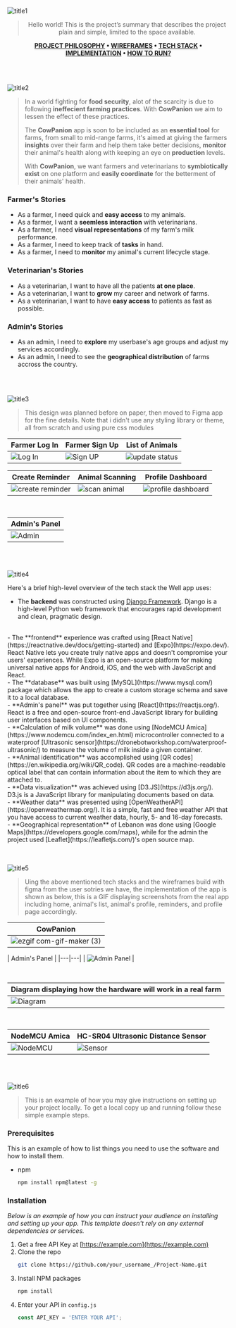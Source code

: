 ![title1](/assets/title1.svg)

<div align="center">

> Hello world! This is the project’s summary that describes the project plain and simple, limited to the space available. 

**[PROJECT PHILOSOPHY](#In-a-world) • [WIREFRAMES](#) • [TECH STACK](#) • [IMPLEMENTATION](#) • [HOW TO RUN?](#)**

</div>

<br><br>

![title2](https://user-images.githubusercontent.com/105279237/182450471-80b7b409-9d35-4fc1-a3cc-c7b2f9062e73.svg)


> In a world fighting for **food security**, alot of the scarcity is due to following **ineffecient farming practices**. With **CowPanion** we aim to lessen the effect of these practices.
>
> The **CowPanion** app is soon to be included as an **essential tool** for farms, from small to mid-range farms, it's aimed at giving the farmers **insights** over their farm and help them take better decisions, **monitor** their animal's health along with keeping an eye on **production** levels.
> 
> With **CowPanion**, we want farmers and veterinarians to **symbiotically exist** on one platform and **easily coordinate** for the betterment of their animals' health.

### Farmer's Stories
- As a farmer, I need quick and **easy access** to my animals.
- As a farmer, I want a **seemless interaction** with veterinarians.
- As a farmer, I need **visual representations** of my farm's milk performance.
- As a farmer, I need to keep track of **tasks** in hand.
- As a farmer, I need to **monitor** my animal's current lifecycle stage.

### Veterinarian's Stories
- As a veterinarian, I want to have all the patients **at one place**.
- As a veterinarian, I want to **grow** my career and network of farms.
- As a veterinarian, I want to have **easy access** to patients as fast as possible.

### Admin's Stories
- As an admin, I need to **explore** my userbase's age groups and adjust my services accordingly.
- As an admin, I need to see the **geographical distribution** of farms accross the country.

<br><br>

![title3](https://user-images.githubusercontent.com/105279237/182450491-e70cf25a-d1d4-4f5c-9692-396839d92c97.svg)


> This design was planned before on paper, then moved to Figma app for the fine details.
Note that i didn't use any styling library or theme, all from scratch and using pure css modules


| Farmer Log In  | Farmer Sign Up  | List of Animals |
| -----------------| -----| ---|
| ![Log In](/assets/Log%20In.gif) | ![Sign UP](/assets/Sign%20UP.gif) | ![update status](/assets/update%20status.gif) |

|Create Reminder| Animal Scanning | Profile Dashboard|
|----|----|---|
| ![create reminder](/assets/create%20reminder.gif) | ![scan animal](/assets/scan%20animal_ncoaisoav.gif) | ![profile dashboard](/assets/profile%20dashboard.gif) |

<br>

|Admin's Panel |
|--------------|
|![Admin](/assets/Admin.png)|

<br><br>

![title4](https://user-images.githubusercontent.com/105279237/182450509-8384e315-deef-4bb1-a523-61a3e81a9076.svg)


Here's a brief high-level overview of the tech stack the Well app uses:

- The **backend** was constructed using [Django Framework](https://www.djangoproject.com/). Django is a high-level Python web framework that encourages rapid development and clean, pragmatic design.
<br>
- The **frontend** experience was crafted using [React Native](https://reactnative.dev/docs/getting-started) and [Expo](https://expo.dev/). React Native lets you create truly native apps and doesn't compromise your users' experiences. While Expo is an open-source platform for making universal native apps for Android, iOS, and the web with JavaScript and React.
<br>
- The **database** was built using [MySQL](https://www.mysql.com/) package which allows the app to create a custom storage schema and save it to a local database.
<br>
- **Admin's panel** was put together using [React](https://reactjs.org/). React is a free and open-source front-end JavaScript library for building user interfaces based on UI components.
<br>
- **Calculation of milk volume** was done using [NodeMCU Amica](https://www.nodemcu.com/index_en.html) microcontroller connected to a waterproof [Ultrasonic sensor](https://dronebotworkshop.com/waterproof-ultrasonic/) to measure the volume of milk inside a given container.
<br>
- **Animal identification** was accomplished using [QR codes](https://en.wikipedia.org/wiki/QR_code). QR codes are a machine-readable optical label that can contain information about the item to which they are attached to.
<br>
- **Data visualization** was achieved using [D3.JS](https://d3js.org/). D3.js is a JavaScript library for manipulating documents based on data.
<br>
- **Weather data** was presented using [OpenWeatherAPI](https://openweathermap.org/). It is a simple, fast and free weather API that you have access to current weather data, hourly, 5- and 16-day forecasts.
<br>
- **Geographical representation** of Lebanon was done using [Google Maps](https://developers.google.com/maps), while for the admin the project used [Leaflet](https://leafletjs.com/)'s open source map.

<div>
<br><br>

![title5](https://user-images.githubusercontent.com/105279237/182450544-1a7db30b-a2b0-4fd7-9d87-f9907d2ea791.svg)


> Uing the above mentioned tech stacks and the wireframes build with figma from the user sotries we have, the implementation of the app is shown as below, this is a GIF displaying screenshots from the real app including home, animal's list, animal's profile, reminders, and profile page accordingly.

| CowPanion |
| ------| 
| ![ezgif com-gif-maker (3)](https://user-images.githubusercontent.com/105279237/182556577-e3e1bfca-7cb1-47e0-aff9-4098cb4ad8b5.gif) |


|  Admin's Panel |
|---|---|
| ![Admin Panel](/assets/Admin%20Panel_4vmolvg6h.gif)  |

<br>

|Diagram displaying how the hardware will work in a real farm|
|-----|
|![Diagram](/assets/Diagram.gif)|

<br>

|  NodeMCU Amica  | HC-SR04 Ultrasonic Distance Sensor |
|---|---|
|  ![NodeMCU](/assets/NodeMCU.jpg) | ![Sensor](/assets/Sensor.jpg)  |



<div>


<br><br>

![title6](https://user-images.githubusercontent.com/105279237/182450571-c9c29231-8f9f-4e1b-8751-4f4e40a6e20d.svg)


> This is an example of how you may give instructions on setting up your project locally.
To get a local copy up and running follow these simple example steps.

### Prerequisites

This is an example of how to list things you need to use the software and how to install them.
* npm
  ```sh
  npm install npm@latest -g
  ```

### Installation

_Below is an example of how you can instruct your audience on installing and setting up your app. This template doesn't rely on any external dependencies or services._

1. Get a free API Key at [https://example.com](https://example.com)
2. Clone the repo
   ```sh
   git clone https://github.com/your_username_/Project-Name.git
   ```
3. Install NPM packages
   ```sh
   npm install
   ```
4. Enter your API in `config.js`
   ```js
   const API_KEY = 'ENTER YOUR API';
   ```


